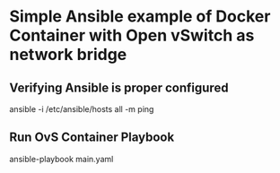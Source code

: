 # Simple Ansible example of Docker Container with Open vSwitch as network bridge    


## Verifying Ansible is proper configured        
ansible -i /etc/ansible/hosts all -m ping    

## Run OvS Container Playbook
ansible-playbook main.yaml


